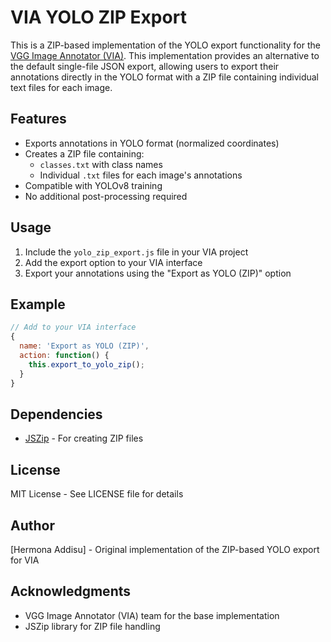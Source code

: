 # VIA YOLO ZIP Export

This is a ZIP-based implementation of the YOLO export functionality for the [VGG Image Annotator (VIA)](https://www.robots.ox.ac.uk/~vgg/software/via/). This implementation provides an alternative to the default single-file JSON export, allowing users to export their annotations directly in the YOLO format with a ZIP file containing individual text files for each image.

## Features

- Exports annotations in YOLO format (normalized coordinates)
- Creates a ZIP file containing:
  - `classes.txt` with class names
  - Individual `.txt` files for each image's annotations
- Compatible with YOLOv8 training
- No additional post-processing required

## Usage

1. Include the `yolo_zip_export.js` file in your VIA project
2. Add the export option to your VIA interface
3. Export your annotations using the "Export as YOLO (ZIP)" option

## Example

```javascript
// Add to your VIA interface
{
  name: 'Export as YOLO (ZIP)',
  action: function() {
    this.export_to_yolo_zip();
  }
}
```

## Dependencies

- [JSZip](https://stuk.github.io/jszip/) - For creating ZIP files

## License

MIT License - See LICENSE file for details

## Author

[Hermona Addisu] - Original implementation of the ZIP-based YOLO export for VIA

## Acknowledgments

- VGG Image Annotator (VIA) team for the base implementation
- JSZip library for ZIP file handling 
